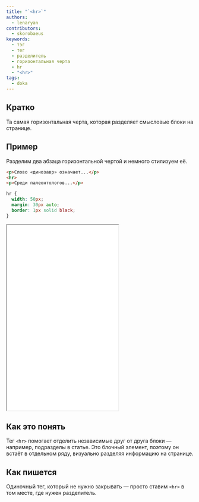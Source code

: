 ```yaml
---
title: "`<hr>`"
authors:
  - lenaryan
contributors:
  - skorobaeus
keywords:
  - тэг
  - тег
  - разделитель
  - горизонтальная черта
  - hr
  - "<hr>"
tags:
  - doka
---
```


## Кратко

Та самая горизонтальная черта, которая разделяет смысловые блоки на странице.

## Пример

Разделим два абзаца горизонтальной чертой и немного стилизуем её.

```html
<p>Слово «динозавр» означает...</p>
<hr>
<p>Среди палеонтологов...</p>
```

```css
hr {
  width: 50px;
  margin: 30px auto;
  border: 1px solid black;
}
```

<iframe title="Горизонтальная линия" src="demos/hr/" height="500"></iframe>

## Как это понять

Тег `<hr>` помогает отделить независимые друг от друга блоки — например, подразделы в статье. Это блочный элемент, поэтому он встаёт в отдельном ряду, визуально разделяя информацию на странице.

## Как пишется

Одиночный тег, который не нужно закрывать — просто ставим `<hr>` в том месте, где нужен разделитель.
